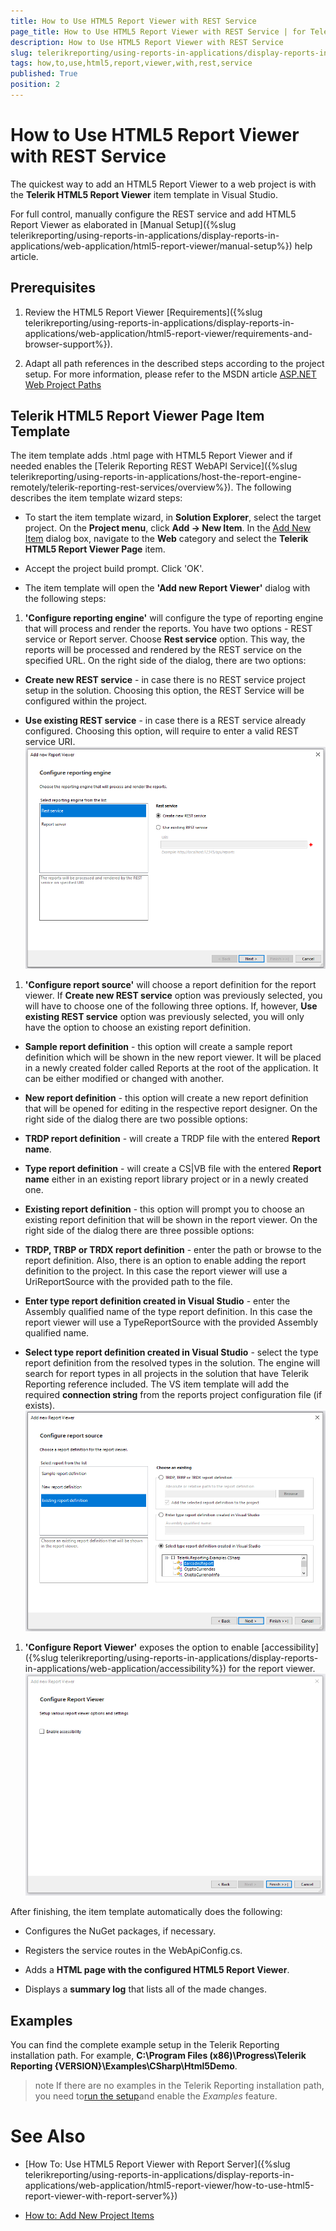 ```yaml
---
title: How to Use HTML5 Report Viewer with REST Service
page_title: How to Use HTML5 Report Viewer with REST Service | for Telerik Reporting Documentation
description: How to Use HTML5 Report Viewer with REST Service
slug: telerikreporting/using-reports-in-applications/display-reports-in-applications/web-application/html5-report-viewer/how-to-use-html5-report-viewer-with-rest-service
tags: how,to,use,html5,report,viewer,with,rest,service
published: True
position: 2
---
```


# How to Use HTML5 Report Viewer with REST Service



The quickest way to add an HTML5 Report Viewer to a web project is with the __Telerik HTML5 Report Viewer__ item template in Visual Studio.
      

For full control, manually configure the REST service and add HTML5 Report Viewer as elaborated
        in [Manual Setup]({%slug telerikreporting/using-reports-in-applications/display-reports-in-applications/web-application/html5-report-viewer/manual-setup%}) help article.
      

## Prerequisites

1. Review the HTML5 Report Viewer [Requirements]({%slug telerikreporting/using-reports-in-applications/display-reports-in-applications/web-application/html5-report-viewer/requirements-and-browser-support%}).
            

1. Adapt all path references in the described steps according to the project setup. 
              For more information, please refer to the MSDN article
              [ASP.NET Web Project Paths](http://msdn.microsoft.com/en-us/library/ms178116.aspx)

## Telerik HTML5 Report Viewer Page Item Template

The item template adds .html page with HTML5 Report Viewer
          and if needed enables the [Telerik Reporting REST WebAPI Service]({%slug telerikreporting/using-reports-in-applications/host-the-report-engine-remotely/telerik-reporting-rest-services/overview%}).
          The following describes the item template wizard steps:
        

* To start the item template wizard, in __Solution Explorer__, select the target project. On the
              __Project menu__, click __Add -> New Item__. In the
              [Add New Item](https://msdn.microsoft.com/en-us/library/w0572c5b%28v=vs.100%29.aspx)
              dialog box, navigate to the __Web__ category and select the __Telerik HTML5 Report Viewer Page__ item.
            

* Accept the project build prompt. Click 'OK'.
            

* The item template will open the __'Add new Report Viewer'__ dialog with the following steps:
            

1. __'Configure reporting engine'__ will configure the type of reporting engine that will process and render the reports.
                  You have two options - REST service or Report server. Choose __Rest service__ option. This way, the reports will be processed
                  and rendered by the REST service on the specified URL. On the right side of the dialog, there are two options:
                

* __Create new REST service__ - in case there is no REST service project setup in the solution.
                      Choosing this option, the REST Service will be configured within the project.
                    

* __Use existing REST service__ - in case there is a REST service already configured.
                      Choosing this option, will require to enter a valid REST service URI.
                    ![item-template-reporting-engine-rest](images/item-template-reporting-engine-rest.png)

1. __'Configure report source'__ will choose a report definition for the report viewer. If
                  __Create new REST service__ option was previously selected, you will have to choose one of the following three options.
                  If, however, __Use existing REST service__ option was previously selected, you will only have the option to choose
                  an existing report definition.
                

* __Sample report definition__ - this option will create a sample report definition which will be shown in the new
                      report viewer. It will be placed in a newly created folder called Reports at the root of the application. It can be either modified
                      or changed with another.
                    

* __New report definition__ - this option will create a new report definition that will be opened for editing in
                      the respective report designer. On the right side of the dialog there are two possible options:
                    

* __TRDP report definition__ - will create a TRDP file with the entered __Report name__.
                        

* __Type report definition__ - will create a CS|VB file with the entered __Report name__
                          either in an existing report library project or in a newly created one.
                        

* __Existing report definition__ - this option will prompt you to choose an existing report definition that will
                      be shown in the report viewer. On the right side of the dialog there are three possible options:
                    

* __TRDP, TRBP or TRDX report definition__ - enter the path or browse to the report definition. Also, there is
                          an option to enable adding the report definition to the project. In this case the report viewer will use a UriReportSource with
                          the provided path to the file.
                        

* __Enter type report definition created in Visual Studio__ - enter the Assembly qualified name of the type
                          report definition. In this case the report viewer will use a TypeReportSource with the provided Assembly qualified name.
                        

* __Select type report definition created in Visual Studio__ - select the type report definition from the resolved
                          types in the solution. The engine will search for report types in all projects in the solution that have Telerik Reporting reference
                          included. The VS item template will add the required __connection string__ from the reports project configuration
                          file (if exists).
                        ![item-template-report-source-rest](images/item-template-report-source-rest.png)

1. __'Configure Report Viewer'__ exposes the option to enable
                  [accessibility]({%slug telerikreporting/using-reports-in-applications/display-reports-in-applications/web-application/accessibility%}) for the report viewer.
                ![Item Template Accessibility](images/item-template-accessibility.png)

After finishing, the item template automatically does the following:
        

* Configures the NuGet packages, if necessary.
            

* Registers the service routes in the WebApiConfig.cs.
            

* Adds a __HTML page with the configured HTML5 Report Viewer__.
            

* Displays a __summary log__ that lists all of the made changes.
            

## Examples

You can find the complete example setup in the Telerik Reporting installation path. For example,
          __C:\Program Files (x86)\Progress\Telerik Reporting {VERSION}\Examples\CSharp\Html5Demo__.
        

>note If there are no examples in the Telerik Reporting installation path, you need to[run the setup](6E821131-83F3-45A4-BB6E-1530223D1E38#installingReporting)and enable the *Examples* feature.
>


# See Also

 * [How To: Use HTML5 Report Viewer with Report Server]({%slug telerikreporting/using-reports-in-applications/display-reports-in-applications/web-application/html5-report-viewer/how-to-use-html5-report-viewer-with-report-server%})

 * [How to: Add New Project Items](https://msdn.microsoft.com/en-us/library/w0572c5b%28v=vs.100%29.aspx)
